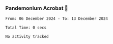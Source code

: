 ### Pandemonium Acrobat 🤸

<!--START_SECTION:waka-->

```all_time
From: 06 December 2024 - To: 13 December 2024

Total Time: 0 secs

No activity tracked
```

<!--END_SECTION:waka-->
